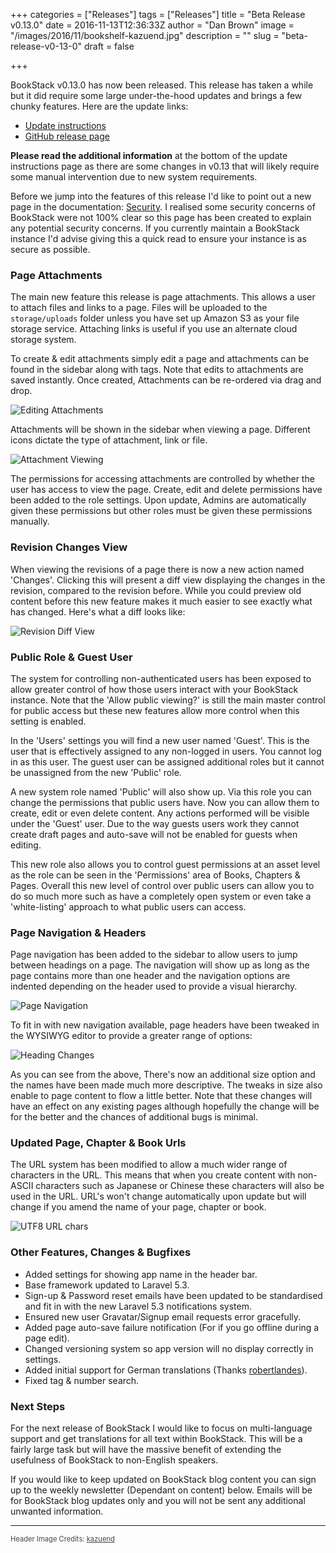 +++
categories = ["Releases"]
tags = ["Releases"]
title = "Beta Release v0.13.0"
date = 2016-11-13T12:36:33Z
author = "Dan Brown"
image = "/images/2016/11/bookshelf-kazuend.jpg"
description = ""
slug = "beta-release-v0-13-0"
draft = false

+++

BookStack v0.13.0 has now been released. This release has taken a while but it did require some large under-the-hood updates and brings a few chunky features. Here are the update links:

* [Update instructions](https://www.bookstackapp.com/docs/admin/updates)
* [GitHub release page](https://github.com/BookStackApp/BookStack/releases/tag/v0.13.0)

**Please read the additional information** at the bottom of the update instructions page as there are some changes in v0.13 that will likely require some manual intervention due to new system requirements.

Before we jump into the features of this release I'd like to point out a new page in the documentation: [Security](https://www.bookstackapp.com/docs/admin/security). I realised some security concerns of BookStack were not 100% clear so this page has been created to explain any potential security concerns. If you currently maintain a BookStack instance I'd advise giving this a quick read to ensure your instance is as secure as possible.

### Page Attachments

The main new feature this release is page attachments. This allows a user to attach files and links to a page. Files will be uploaded to the `storage/uploads` folder unless you have set up Amazon S3 as your file storage service. Attaching links is useful if you use an alternate cloud storage system.

To create & edit attachments simply edit a page and attachments can be found in the sidebar along with tags. Note that edits to attachments are saved instantly. Once created, Attachments can be re-ordered via drag and drop.

![Editing Attachments](/images/2016/11/attachments-edit.png)

 Attachments will be shown in the sidebar when viewing a page. Different icons dictate the type of attachment, link or file.

![Attachment Viewing](/images/2016/11/attachments-view.png)

The permissions for accessing attachments are controlled by whether the user has access to view the page. Create, edit and delete permissions have been added to the role settings. Upon update, Admins are automatically given these permissions but other roles must be given these permissions manually.

### Revision Changes View

When viewing the revisions of a page there is now a new action named 'Changes'. Clicking this will present a diff view displaying the changes in the revision, compared to the revision before. While you could preview old content before this new feature makes it much easier to see exactly what has changed. Here's what a diff looks like:


![Revision Diff View](/images/2016/11/revision-diff-view.png)


### Public Role & Guest User

The system for controlling non-authenticated users has been exposed to allow greater control of how those users interact with your BookStack instance. Note that the 'Allow public viewing?' is still the main master control for public access but these new features allow more control when this setting is enabled.

In the 'Users' settings you will find a new user named 'Guest'. This is the user that is effectively assigned to any non-logged in users. You cannot log in as this user. The guest user can be assigned additional roles but it cannot be unassigned from the new 'Public' role.

A new system role named 'Public' will also show up. Via this role you can change the permissions that public users have. Now you can allow them to create, edit or even delete content. Any actions performed will be visible under the 'Guest' user. Due to the way guests users work they cannot create draft pages and auto-save will not be enabled for guests when editing.

This new role also allows you to control guest permissions at an asset level as the role can be seen in the 'Permissions' area of Books, Chapters & Pages. Overall this new level of control over public users can allow you to do so much more such as have a completely open system or even take a 'white-listing' approach to what public users can access.

### Page Navigation & Headers 

Page navigation has been added to the sidebar to allow users to jump between headings on a page. The navigation will show up as long as the page contains more than one header and the navigation options are indented depending on the header used to provide a visual hierarchy. 

![Page Navigation](/images/2016/11/page-nav.png)

To fit in with new navigation available, page headers have been tweaked in the WYSIWYG editor to provide a greater range of options:

![Heading Changes](/images/2016/11/heading-changes.png)

As you can see from the above, There's now an additional size option and the names have been made much more descriptive. The tweaks in size also enable to page content to flow a little better. Note that these changes will have an effect on any existing pages although hopefully the change will be for the better and the chances of additional bugs is minimal.

### Updated Page, Chapter & Book Urls

The URL system has been modified to allow a much wider range of characters in the URL. This means that when you create content with non-ASCII characters such as Japanese or Chinese these characters will also be used in the URL. URL's won't change automatically upon update but will change if you amend the name of your page, chapter or book.

![UTF8 URL chars](/images/2016/11/utf8-url-chars.png)

### Other Features, Changes & Bugfixes

* Added settings for showing app name in the header bar.
* Base framework updated to Laravel 5.3.
* Sign-up & Password reset emails have been updated to be standardised and fit in with the new Laravel 5.3 notifications system. 
* Ensured new user Gravatar/Signup email requests error gracefully.
* Added page auto-save failure notification (For if you go offline during a page edit).
* Changed versioning system so app version will no display correctly in settings.
* Added initial support for German translations (Thanks [robertlandes](https://github.com/robertlandes)).
* Fixed tag & number search.

### Next Steps

For the next release of BookStack I would like to focus on multi-language support and get translations for all text within BookStack. This will be a fairly large task but will have the massive benefit of extending the usefulness of BookStack to non-English speakers.

If you would like to keep updated on BookStack blog content you can sign up to the weekly newsletter (Dependant on content) below. Emails will be for BookStack blog updates only and you will not be sent any additional unwanted information.

----

<span style="font-size: 0.8em;opacity:0.8;">Header Image Credits: <a href="https://unsplash.com/@kazuend" target="_blank">kazuend</a></span>
